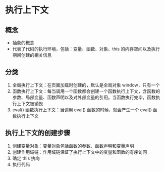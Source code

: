 # 执行上下文

## 概念

* 抽象的概念
* 代表了代码的执行环境，包括：变量、函数、对象、this 的内存空间以及执行期间创建的相关信息

## 分类

1. 全局执行上下文：在页面加载时创建的，默认是全局对象 window，只有一个
2. 函数执行上下文：每当调用一个函数都会创建一个函数执行上下文，含函数的参数、局部变量、函数声明以及对外部变量的引用。当函数执行完毕，函数执行上下文被销毁
3. eval() 函数执行上下文：当调用 eval() 函数的时候，就会产生一个 eval() 函数执行上下文

## 执行上下文的创建步骤

1. 创建变量对象：变量对象包括函数的参数、函数声明和变量声明
2. 创建作用域链：作用域链保证了执行上下文中的变量和函数的有序访问
3. 确定 this 执向
4. 执行代码
